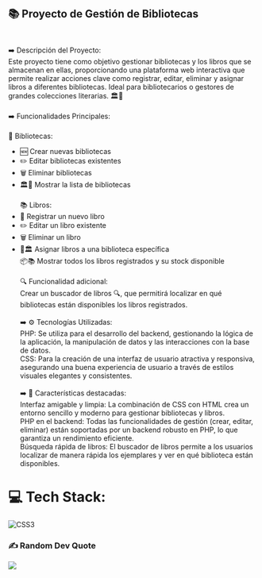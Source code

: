 ## 📚 Proyecto de Gestión de Bibliotecas<br><br> 
➡️ Descripción del Proyecto:<br> Este proyecto tiene como objetivo gestionar bibliotecas y los libros que se almacenan en ellas, proporcionando una plataforma web interactiva que permite realizar acciones clave como registrar, editar, eliminar y asignar libros a diferentes bibliotecas. Ideal para bibliotecarios o gestores de grandes colecciones literarias. 🏛️📖<br><br> ➡️ Funcionalidades Principales:<br><br>
📖 Bibliotecas:<br>
 - 🆕 Crear nuevas bibliotecas<br>
 - ✏️ Editar bibliotecas existentes<br>
 - 🗑️ Eliminar bibliotecas<br>
 - 🏛️📜 Mostrar la lista de bibliotecas<br><br> 📚 Libros:<br>
 - 📝 Registrar un nuevo libro<br>
 - ✏️ Editar un libro existente<br>
 - 🗑️ Eliminar un libro<br>
 - 📍🏛️ Asignar libros a una biblioteca específica<br>
📦📚 Mostrar todos los libros registrados y su stock disponible<br><br> 🔍 Funcionalidad adicional:<br> Crear un buscador de libros 🔍, que permitirá localizar en qué bibliotecas están disponibles los libros registrados.<br><br> ➡️ ⚙️ Tecnologías Utilizadas:<br>
PHP: Se utiliza para el desarrollo del backend, gestionando la lógica de la aplicación, la manipulación de datos y las interacciones con la base de datos.<br>
CSS: Para la creación de una interfaz de usuario atractiva y responsiva, asegurando una buena experiencia de usuario a través de estilos visuales elegantes y consistentes.<br><br> ➡️ 🌟 Características destacadas:<br>
Interfaz amigable y limpia: La combinación de CSS con HTML crea un entorno sencillo y moderno para gestionar bibliotecas y libros.<br>
PHP en el backend: Todas las funcionalidades de gestión (crear, editar, eliminar) están soportadas por un backend robusto en PHP, lo que garantiza un rendimiento eficiente.<br>
Búsqueda rápida de libros: El buscador de libros permite a los usuarios localizar de manera rápida los ejemplares y ver en qué biblioteca están disponibles.

# 💻 Tech Stack:
![CSS3](https://img.shields.io/badge/css3-%231572B6.svg?style=for-the-badge&logo=css3&logoColor=white)

### ✍️ Random Dev Quote
![](https://quotes-github-readme.vercel.app/api?type=horizontal&theme=radical)

